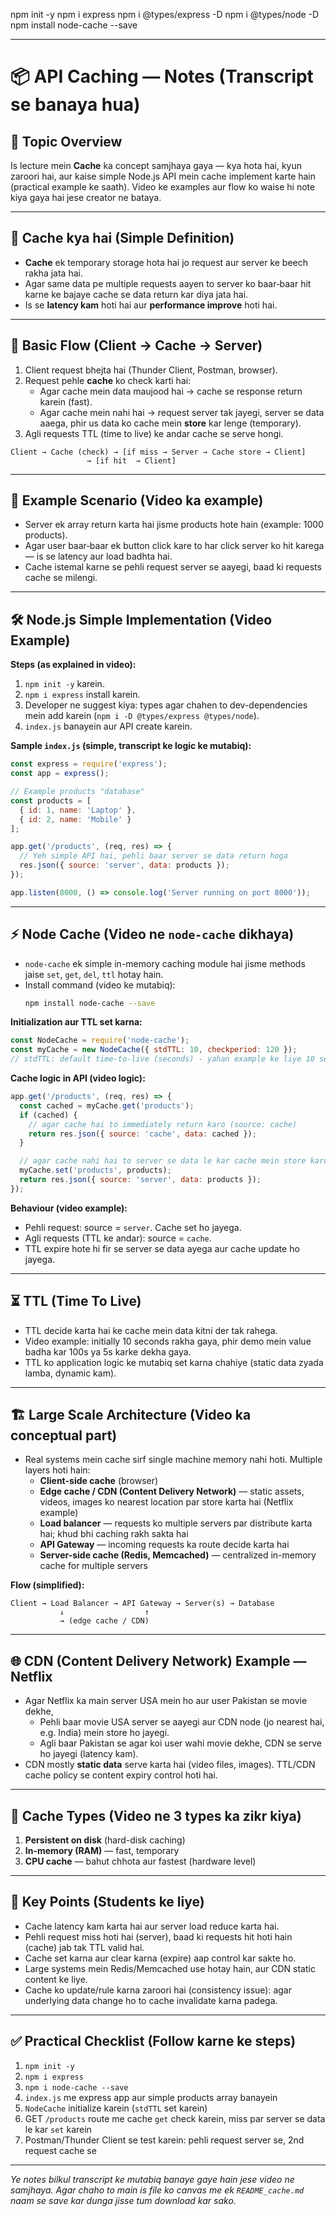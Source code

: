 npm init -y
npm i express
npm i @types/express -D
npm i @types/node -D
npm install node-cache --save

-----------------------------------------------------------------------------------------------


# 📦 API Caching — Notes (Transcript se banaya hua)

## 🎯 Topic Overview
Is lecture mein **Cache** ka concept samjhaya gaya — kya hota hai, kyun zaroori hai, aur kaise simple Node.js API mein cache implement karte hain (practical example ke saath). Video ke examples aur flow ko waise hi note kiya gaya hai jese creator ne bataya.

---

## 🧠 Cache kya hai (Simple Definition)
- **Cache** ek temporary storage hota hai jo request aur server ke beech rakha jata hai.
- Agar same data pe multiple requests aayen to server ko baar‑baar hit karne ke bajaye cache se data return kar diya jata hai.
- Is se **latency kam** hoti hai aur **performance improve** hoti hai.

---

## 🔁 Basic Flow (Client → Cache → Server)
1. Client request bhejta hai (Thunder Client, Postman, browser).  
2. Request pehle **cache** ko check karti hai:  
   - Agar cache mein data maujood hai → cache se response return karein (fast).  
   - Agar cache mein nahi hai → request server tak jayegi, server se data aaega, phir us data ko cache mein **store** kar lenge (temporary).  
3. Agli requests TTL (time to live) ke andar cache se serve hongi.

```
Client → Cache (check) → [if miss → Server → Cache store → Client]
                 → [if hit  → Client]
```

---

## 🔢 Example Scenario (Video ka example)
- Server ek array return karta hai jisme products hote hain (example: 1000 products).
- Agar user baar‑baar ek button click kare to har click server ko hit karega — is se latency aur load badhta hai.
- Cache istemal karne se pehli request server se aayegi, baad ki requests cache se milengi.

---

## 🛠️ Node.js Simple Implementation (Video Example)
**Steps (as explained in video):**
1. `npm init -y` karein.  
2. `npm i express` install karein.  
3. Developer ne suggest kiya: types agar chahen to dev-dependencies mein add karein (`npm i -D @types/express @types/node`).
4. `index.js` banayein aur API create karein.

**Sample `index.js` (simple, transcript ke logic ke mutabiq):**

```js
const express = require('express');
const app = express();

// Example products "database"
const products = [
  { id: 1, name: 'Laptop' },
  { id: 2, name: 'Mobile' }
];

app.get('/products', (req, res) => {
  // Yeh simple API hai, pehli baar server se data return hoga
  res.json({ source: 'server', data: products });
});

app.listen(8000, () => console.log('Server running on port 8000'));
```

---

## ⚡ Node Cache (Video ne `node-cache` dikhaya)
- `node-cache` ek simple in-memory caching module hai jisme methods jaise `set`, `get`, `del`, `ttl` hotay hain.
- Install command (video ke mutabiq):
  ```bash
  npm install node-cache --save
  ```

**Initialization aur TTL set karna:**
```js
const NodeCache = require('node-cache');
const myCache = new NodeCache({ stdTTL: 10, checkperiod: 120 });
// stdTTL: default time-to-live (seconds) - yahan example ke liye 10 sec rakha
```

**Cache logic in API (video logic):**
```js
app.get('/products', (req, res) => {
  const cached = myCache.get('products');
  if (cached) {
    // agar cache hai to immediately return karo (source: cache)
    return res.json({ source: 'cache', data: cached });
  }

  // agar cache nahi hai to server se data le kar cache mein store karo
  myCache.set('products', products);
  return res.json({ source: 'server', data: products });
});
```

**Behaviour (video example):**
- Pehli request: source = `server`. Cache set ho jayega.  
- Agli requests (TTL ke andar): source = `cache`.  
- TTL expire hote hi fir se server se data ayega aur cache update ho jayega.

---

## ⏳ TTL (Time To Live)
- TTL decide karta hai ke cache mein data kitni der tak rahega.
- Video example: initially 10 seconds rakha gaya, phir demo mein value badha kar 100s ya 5s karke dekha gaya.
- TTL ko application logic ke mutabiq set karna chahiye (static data zyada lamba, dynamic kam).

---

## 🏗️ Large Scale Architecture (Video ka conceptual part)
- Real systems mein cache sirf single machine memory nahi hoti. Multiple layers hoti hain:
  - **Client-side cache** (browser)
  - **Edge cache / CDN (Content Delivery Network)** — static assets, videos, images ko nearest location par store karta hai (Netflix example)
  - **Load balancer** — requests ko multiple servers par distribute karta hai; khud bhi caching rakh sakta hai
  - **API Gateway** — incoming requests ka route decide karta hai
  - **Server-side cache (Redis, Memcached)** — centralized in-memory cache for multiple servers

**Flow (simplified):**
```
Client → Load Balancer → API Gateway → Server(s) → Database
           ↓                  ↑
           → (edge cache / CDN)  
```

---

## 🌐 CDN (Content Delivery Network) Example — Netflix
- Agar Netflix ka main server USA mein ho aur user Pakistan se movie dekhe,
  - Pehli baar movie USA server se aayegi aur CDN node (jo nearest hai, e.g. India) mein store ho jayegi.  
  - Agli baar Pakistan se agar koi user wahi movie dekhe, CDN se serve ho jayegi (latency kam).
- CDN mostly **static data** serve karta hai (video files, images). TTL/CDN cache policy se content expiry control hoti hai.

---

## 🔁 Cache Types (Video ne 3 types ka zikr kiya)
1. **Persistent on disk** (hard-disk caching)  
2. **In-memory (RAM)** — fast, temporary  
3. **CPU cache** — bahut chhota aur fastest (hardware level)

---

## 🧾 Key Points (Students ke liye)
- Cache latency kam karta hai aur server load reduce karta hai.  
- Pehli request miss hoti hai (server), baad ki requests hit hoti hain (cache) jab tak TTL valid hai.  
- Cache set karna aur clear karna (expire) aap control kar sakte ho.  
- Large systems mein Redis/Memcached use hotay hain, aur CDN static content ke liye.
- Cache ko update/rule karna zaroori hai (consistency issue): agar underlying data change ho to cache invalidate karna padega.

---

## ✅ Practical Checklist (Follow karne ke steps)
1. `npm init -y`  
2. `npm i express`  
3. `npm i node-cache --save`  
4. `index.js` me express app aur simple products array banayein  
5. `NodeCache` initialize karein (`stdTTL` set karein)  
6. GET `/products` route me cache `get` check karein, miss par server se data le kar `set` karein  
7. Postman/Thunder Client se test karein: pehli request server se, 2nd request cache se

---

*Ye notes bilkul transcript ke mutabiq banaye gaye hain jese video ne samjhaya. Agar chaho to main is file ko canvas me ek `README_cache.md` naam se save kar dunga jisse tum download kar sako.*

